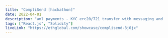 ```yaml
---
title: "CompliSend [hackathon]"
date: 2022-04-01
description: "aml payments - KYC erc20/721 transfer with messaging and zk reporting to an auditor https://ethglobal.com/showcase/complisend-3j0jx WINNER OF 🏊‍♂️ XMTP — Pool Prize 🥉 Mina — Best Use transfer only if the recipient has KYC_SBT (non-transferable NFT with zk proof of identity that we built at eth NYC)"
tags: ["React.js", "Solidity"]
liveLink: "https://ethglobal.com/showcase/complisend-3j0jx"
---
```

